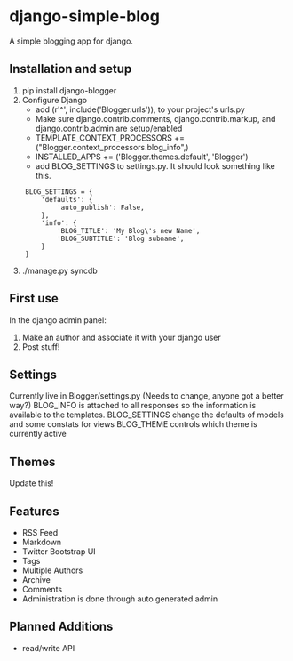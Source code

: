 django-simple-blog
==================

A simple blogging app for django.

Installation and setup
----------------------
1. pip install django-blogger
2. Configure Django
	* add (r'^', include('Blogger.urls')), to your project's urls.py
 	* Make sure django.contrib.comments, django.contrib.markup, and django.contrib.admin are setup/enabled
	* TEMPLATE_CONTEXT_PROCESSORS += ("Blogger.context_processors.blog_info",)
	* INSTALLED_APPS += ('Blogger.themes.default', 'Blogger')
	* add BLOG_SETTINGS to settings.py.  It should look something like this.
```
    BLOG_SETTINGS = {
        'defaults': {
            'auto_publish': False,
        },
        'info': {
            'BLOG_TITLE': 'My Blog\'s new Name',
            'BLOG_SUBTITLE': 'Blog subname',
        } 
    }
```
3. ./manage.py syncdb
  
First use
---------
In the django admin panel:

1. Make an author and associate it with your django user
2. Post stuff!


Settings
--------
Currently live in Blogger/settings.py (Needs to change, anyone got a better way?)
BLOG_INFO is attached to all responses so the information is available to the templates.
BLOG_SETTINGS change the defaults of models and some constats for views
BLOG_THEME controls which theme is currently active

Themes
------
Update this!
<!-- Themes are contained in Blogger/templates/themes/THEMENAME/
Files include base.html, list.html, and view_post.html
Not all files are necessary, and the app will fall back on Blogger/templates/themes/FILE.html
Static files for themes are at Blogger/static/blogger_themes/THEMENAME/
The default themes are default, 3col and 4col.  They all rely on bootstrap and jquery.
If you know a better way to support themeing, please let me know! -->

Features
--------

* RSS Feed 
* Markdown 
* Twitter Bootstrap UI
* Tags 
* Multiple Authors
* Archive 
* Comments
* Administration is done through auto generated admin

Planned Additions
-----------------
* read/write API
